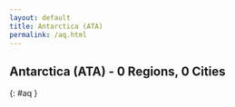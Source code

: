 ```yaml
---
layout: default
title: Antarctica (ATA)
permalink: /aq.html
---
```



## Antarctica (ATA) - 0 Regions, 0 Cities
{: #aq }






 
